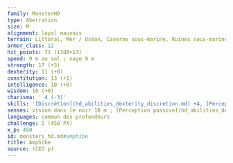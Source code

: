 ```yaml
---
family: MonsterHD
type: Aberration
size: M
alignment: loyal mauvais
terrain: Littoral, Mer / Océan, Caverne sous-marine, Ruines sous-marines
armor_class: 12
hit_points: 71 (13d8+13)
speed: 9 m au sol ; nage 9 m
strength: 17 (+3)
dexterity: 11 (+0)
constitution: 13 (+1)
intelligence: 10 (+0)
wisdom: 10 (+0)
charisma: ' 4 (-3)'
skills: '[Discrétion](hd_abilities_dexterity_discretion.md) +4, [Perception](hd_abilities_wisdom_perception.md) +3'
senses: vision dans le noir 18 m ; [Perception passive](hd_abilities_dexterity_perception_passive.md) 13
languages: commun des profondeurs
challenge: 2 (450 PX)
x_p: 450
id: monsters_hd.md#amphibe
title: Amphibe
source: (CEO p)
---
```



